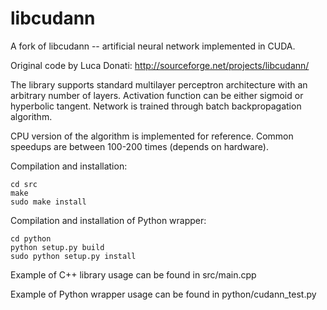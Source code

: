 libcudann
=========

A fork of libcudann -- artificial neural network implemented in CUDA.

Original code by Luca Donati: http://sourceforge.net/projects/libcudann/

The library supports standard multilayer perceptron architecture with
an arbitrary number of layers. Activation function can be either
sigmoid or hyperbolic tangent. Network is trained through
batch backpropagation algorithm.

CPU version of the algorithm is implemented for reference. Common
speedups are between 100-200 times (depends on hardware).

Compilation and installation:

    cd src
    make
    sudo make install

Compilation and installation of Python wrapper:

    cd python
    python setup.py build
    sudo python setup.py install

Example of C++ library usage can be found in src/main.cpp

Example of Python wrapper usage can be found in python/cudann_test.py
